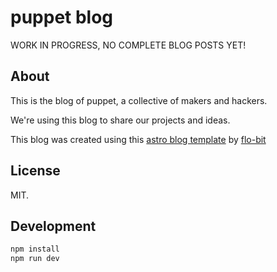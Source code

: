 # puppet blog

WORK IN PROGRESS, NO COMPLETE BLOG POSTS YET!

## About

This is the blog of puppet, a collective of makers and hackers.

We're using this blog to share our projects and ideas.

This blog was created using this [astro blog template](https://github.com/flo-bit/blog-template) by [flo-bit](https://flo-bit.dev)

## License

MIT.

## Development

```bash
npm install
npm run dev
```